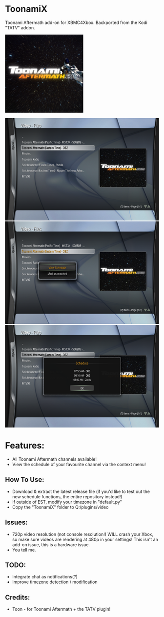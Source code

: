 # ToonamiX
Toonami Aftermath add-on for XBMC4Xbox. Backported from the Kodi "TATV" addon.

![](icon.png)

![1](screenshots/1.png)
![1](screenshots/2.png)
![1](screenshots/3.png)


# Features:
- All Toonami Aftermath channels available!
- View the schedule of your favourite channel via the context menu!

## How To Use:
- Download & extract the latest release file (if you'd like to test out the new schedule functions, the entire repository instead!)
- If outside of EST, modify your timezone in "default.py"
- Copy the "ToonamiX" folder to Q:/plugins/video

## Issues:
- 720p video resolution (not console resolution!) WILL crash your Xbox, so make sure videos are rendering at 480p in your settings! This isn't an add-on issue, this is a hardware issue.
- You tell me.

## TODO:
- Integrate chat as notifications(?)
- Improve timezone detection / modification

## Credits:
- Toon - for Toonami Aftermath + the TATV plugin!
